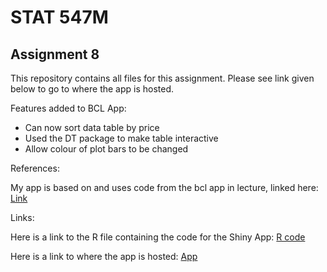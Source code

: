 # STAT 547M

## Assignment 8

This repository contains all files for this assignment. Please see link given below to go to where the app is hosted.

Features added to BCL App:
* Can now sort data table by price
* Used the DT package to make table interactive
* Allow colour of plot bars to be changed

References:

My app is based on and uses code from the bcl app in lecture, linked here: [Link](https://github.com/vincenzocoia/STAT545_participation/blob/master/cm107/bcl/app.R)

Links:

Here is a link to the R file containing the code for the Shiny App: [R code](https://github.com/STAT545-UBC-students/hw08-curtis77/blob/master/bclCurtis/app.R)

Here is a link to where the app is hosted: [App](https://curtis77.shinyapps.io/bclcurtis/)


